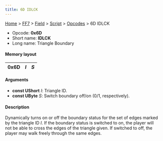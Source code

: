 ```yaml
---
title: 6D IDLCK
---
```


[Home](Main%20Page.md) > [FF7](FF7.md) > [Field](FF7/Field.md) > [Script](FF7/Field/Script.md) > [Opcodes](FF7/Field/Script/Opcodes.md) > 6D IDLCK

-   Opcode: **0x6D**
-   Short name: **IDLCK**
-   Long name: Triangle Boundary

#### Memory layout

| 0x6D | *I* | *S* |
|------|-----|-----|

#### Arguments

-   **const UShort** *I*: Triangle ID.
-   **const UByte** *S*: Switch boundary off/on (0/1, respectively).

#### Description

Dynamically turns on or off the boundary status for the set of edges
marked by the triangle ID *I*. If the boundary status is switched to on,
the player will not be able to cross the edges of the triangle given. If
switched to off, the player may walk freely through the same edges.
